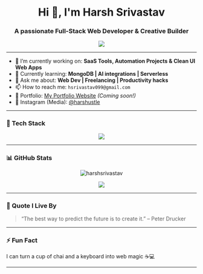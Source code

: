 <h1 align="center">Hi 👋, I'm Harsh Srivastav</h1>
<h3 align="center">A passionate Full-Stack Web Developer & Creative Builder</h3>

<p align="center">
  <img src="https://readme-typing-svg.herokuapp.com?font=Fira+Code&size=24&pause=1000&center=true&vCenter=true&width=435&lines=Code.+Create.+Innovate.">
</p>

---

- 🔭 I’m currently working on: **SaaS Tools, Automation Projects & Clean UI Web Apps**
- 🌱 Currently learning: **MongoDB | AI integrations | Serverless**
- 💬 Ask me about: **Web Dev | Freelancing | Productivity hacks**
- 📫 How to reach me: `hsrivastav099@gmail.com`
- 💼 Portfolio: [My Portfolio Website](https://your-portfolio-link.com) *(Coming soon!)*
- 📸 Instagram (Media): [@harshustle](https://instagram.com/harshustle)

---

### 🚀 Tech Stack

<p align="center">
  <img src="https://skillicons.dev/icons?i=html,css,js,react,nodejs,express,mongodb,firebase,git,github,vscode" />
</p>

---

### 📊 GitHub Stats

<p align="center">
  <img src="https://github-readme-stats.vercel.app/api?username=harshsrivastav&show_icons=true&theme=radical" alt="harshsrivastav" />
</p>

<p align="center">
  <img src="https://github-readme-streak-stats.herokuapp.com?user=harshsrivastav&theme=radical&hide_border=true" />
</p>

---

### 🧠 Quote I Live By

> “The best way to predict the future is to create it.” – Peter Drucker

---

### ⚡ Fun Fact
I can turn a cup of chai and a keyboard into web magic ☕💻

---

